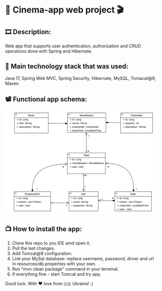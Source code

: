 # :ticket: Cinema-app web project :clapper:

## :film_strip: Description: 
Web app that supports user authentication,
authorization and CRUD operations done with Spring and Hibernate. 

## :movie_camera: Main technology stack that was used: 
Java 17, Spring Web MVC, Spring Security, Hibernate, MySQL, Tomacat@9, Maven

## :film_projector: Functional app schema:
![img.png](img.png)

## :tv: How to install the app:
1. Clone this repo to you IDE amd open it.
2. Pull the last changes.
3. Add Tomcat@9 configuration.
4. Link your MySql database: replace username, password, driver and url in resources/db.properties with your own.
5. Run "mvn clean package" command in your terminal.
6. If everything fine - start Tomcat and try app.

Good luck. With :hearts: love from :ukraine: Ukraine! :)